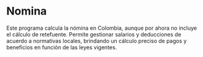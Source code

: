 # Nomina
Este programa calcula la nómina en Colombia, aunque por ahora no incluye el cálculo de retefuente. Permite gestionar salarios y deducciones de acuerdo a normativas locales, brindando un cálculo preciso de pagos y beneficios en función de las leyes vigentes.
